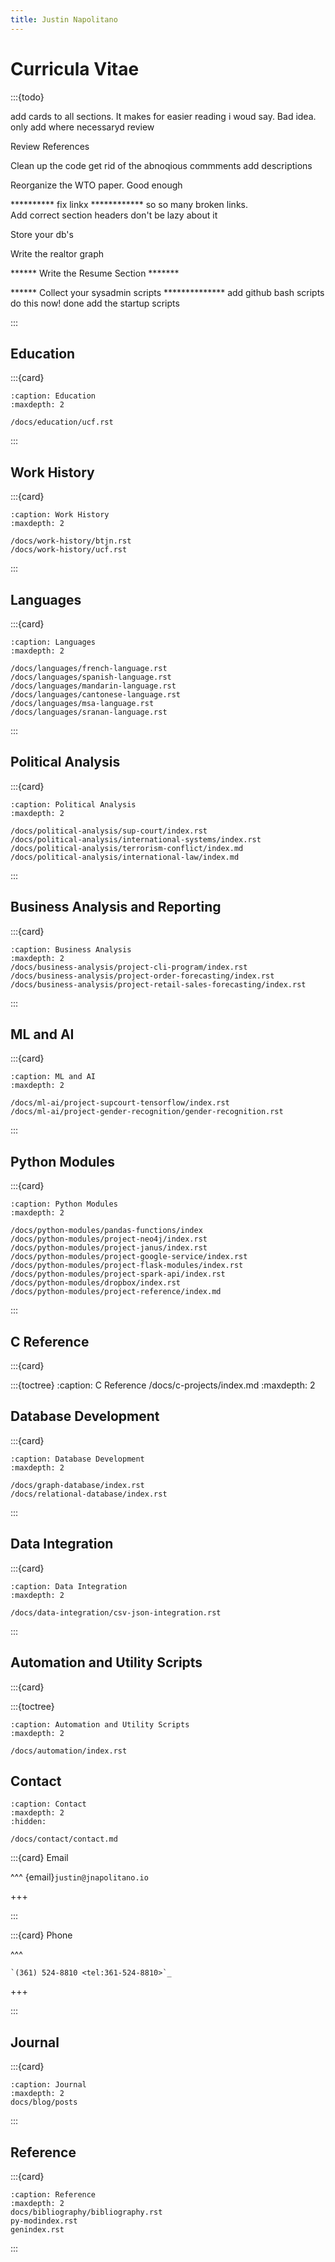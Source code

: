 ```yaml
---
title: Justin Napolitano
---
```

# Curricula Vitae

:::{todo}


add cards to all sections.  It makes for easier reading i woud say.   Bad idea.  only add where necessaryd
    review

Review References

Clean up the code
    get rid of the abnoqious commments 
    add descriptions
        
Reorganize the WTO paper. 
    Good enough

********** fix linkx ************
so so many broken links.  
Add correct section headers don't be lazy about it

Store your db's

Write the realtor graph

****** Write the Resume Section *******

****** Collect your sysadmin scripts **************
    add github bash scripts do this now!
        done
    add the startup scripts
    
:::

## Education


:::{card}

```{toctree}
:caption: Education
:maxdepth: 2

/docs/education/ucf.rst

```

:::

## Work History


:::{card}

```{toctree}
:caption: Work History
:maxdepth: 2

/docs/work-history/btjn.rst
/docs/work-history/ucf.rst
```
:::

## Languages


:::{card}


```{toctree}
:caption: Languages
:maxdepth: 2

/docs/languages/french-language.rst
/docs/languages/spanish-language.rst
/docs/languages/mandarin-language.rst
/docs/languages/cantonese-language.rst
/docs/languages/msa-language.rst
/docs/languages/sranan-language.rst
```
:::

## Political Analysis


:::{card}

```{toctree}
:caption: Political Analysis
:maxdepth: 2

/docs/political-analysis/sup-court/index.rst
/docs/political-analysis/international-systems/index.rst
/docs/political-analysis/terrorism-conflict/index.md
/docs/political-analysis/international-law/index.md
```
:::

## Business Analysis and Reporting


:::{card}

```{toctree}
:caption: Business Analysis
:maxdepth: 2
/docs/business-analysis/project-cli-program/index.rst
/docs/business-analysis/project-order-forecasting/index.rst
/docs/business-analysis/project-retail-sales-forecasting/index.rst
```
:::
## ML and AI


:::{card}

```{toctree}
:caption: ML and AI
:maxdepth: 2

/docs/ml-ai/project-supcourt-tensorflow/index.rst
/docs/ml-ai/project-gender-recognition/gender-recognition.rst

```
:::

## Python Modules


:::{card}

```{toctree}
:caption: Python Modules
:maxdepth: 2

/docs/python-modules/pandas-functions/index
/docs/python-modules/project-neo4j/index.rst
/docs/python-modules/project-janus/index.rst
/docs/python-modules/project-google-service/index.rst
/docs/python-modules/project-flask-modules/index.rst
/docs/python-modules/project-spark-api/index.rst
/docs/python-modules/dropbox/index.rst
/docs/python-modules/project-reference/index.md
```
:::

## C Reference
:::{card}

:::{toctree}
:caption: C Reference
/docs/c-projects/index.md 
:maxdepth: 2


## Database Development


:::{card}

```{toctree}
:caption: Database Development
:maxdepth: 2

/docs/graph-database/index.rst
/docs/relational-database/index.rst
```
:::

## Data Integration

:::{card}

```{toctree}
:caption: Data Integration
:maxdepth: 2

/docs/data-integration/csv-json-integration.rst

```

:::


## Automation and Utility Scripts

:::{card}

:::{toctree}

    :caption: Automation and Utility Scripts
    :maxdepth: 2

    /docs/automation/index.rst


## Contact 

```{toctree}
:caption: Contact
:maxdepth: 2
:hidden:

/docs/contact/contact.md

```



:::{card} Email

^^^
{email}`justin@jnapolitano.io`

+++

:::


:::{card} Phone

^^^
```{eval-rst}
`(361) 524-8810 <tel:361-524-8810>`_
```
+++

:::

## Journal 

:::{card}

```{toctree}
:caption: Journal
:maxdepth: 2
docs/blog/posts
```
:::

## Reference

:::{card}

```{toctree}
:caption: Reference
:maxdepth: 2
docs/bibliography/bibliography.rst
py-modindex.rst
genindex.rst
```

:::

